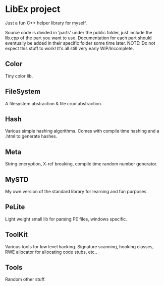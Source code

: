 LibEx project
=============

Just a fun C++ helper library for myself.

Source code is divided in 'parts' under the public folder, just include the lib.cpp of the part you want to use.
Documentation for each part should eventually be added in their specific folder some time later.
NOTE: Do not expect this stuff to work! It's all still very early WIP/Incomplete.

Color
----------------
Tiny color lib.

FileSystem
----------------
A filesystem abstraction & file crud abstraction.

Hash
----------------
Various simple hashing algorithms. Comes with compile time hashing and a .html to generate hashes.

Meta
----------------
String encryption, X-ref breaking, compile time random number generator.

MySTD
----------------
My own version of the standard library for learning and fun purposes.

PeLite
----------------
Light weight small lib for parsing PE files, windows specific.

ToolKit
----------------
Various tools for low level hacking. Signature scanning, hooking classes, RWE allocator for allocating code stubs, etc..

Tools
----------------
Random other stuff.
